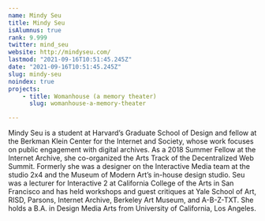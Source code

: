 ```yaml
---
name: Mindy Seu
title: Mindy Seu
isAlumnus: true
rank: 9.999
twitter: mind_seu
website: http://mindyseu.com/
lastmod: "2021-09-16T10:51:45.245Z"
date: "2021-09-16T10:51:45.245Z"
slug: mindy-seu
noindex: true
projects:
    - title: Womanhouse (a memory theater)
      slug: womanhouse-a-memory-theater

---
```

Mindy Seu is a student at Harvard’s Graduate School of Design and fellow at the Berkman Klein Center for the Internet and Society, whose work focuses on public engagement with digital archives. As a 2018 Summer Fellow at the Internet Archive, she co-organized the Arts Track of the Decentralized Web Summit. Formerly she was a designer on the Interactive Media team at the studio 2x4 and the Museum of Modern Art’s in-house design studio. Seu was a lecturer for Interactive 2 at California College of the Arts in San Francisco and has held workshops and guest critiques at Yale School of Art, RISD, Parsons, Internet Archive, Berkeley Art Museum, and A-B-Z-TXT. She holds a B.A. in Design Media Arts from University of California, Los Angeles.